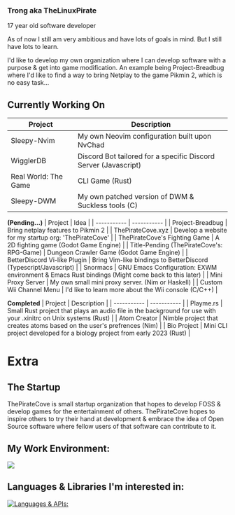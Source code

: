 ### Trong aka TheLinuxPirate
17 year old software developer

As of now I still am very ambitious and have lots of goals in mind.
But I still have lots to learn.

I'd like to develop my own organization where I can develop software with a purpose & get into
game modification. An example being Project-Breadbug where I'd like to find a way to bring Netplay
to the game Pikmin 2, which is no easy task...

## Currently Working On
| Project | Description |
| ----------- | ----------- |
| Sleepy-Nvim | My own Neovim configuration built upon NvChad |
| WigglerDB | Discord Bot tailored for a specific Discord Server (Javascript) |
| Real World: The Game | CLI Game (Rust) |
| Sleepy-DWM | My own patched version of DWM & Suckless tools (C) |

**(Pending...)**
| Project | Idea |
| ----------- | ----------- |
| Project-Breadbug | Bring netplay features to Pikmin 2 |
| ThePirateCove.xyz | Develop a website for my startup org: 'ThePirateCove' | 
| ThePirateCove's Fighting Game | A 2D fighting game (Godot Game Engine) | 
| Title-Pending (ThePirateCove's: RPG-Game) | Dungeon Crawler Game (Godot Game Engine) | 
| BetterDiscord Vi-like Plugin | Bring Vim-like bindings to BetterDiscord (Typescript/Javascript) | 
| Snormacs | GNU Emacs Configuration: EXWM environment & Emacs Rust bindings (Might come back to this later) |
| Mini Proxy Server | My own small mini proxy server. (Nim or Haskell) |
| Custom Wii Channel Menu | I'd like to learn more about the Wii console (C/C++) | 

**Completed**
| Project | Description |
| ----------- | ----------- |
| Playme.rs | Small Rust project that plays an audio file in the background for use with your .xinitrc on Unix systems (Rust) |
| Atom Creator | Nimble project that creates atoms based on the user's prefrences (Nim) |
| Bio Project | Mini CLI project developed for a biology project from early 2023 (Rust) |


# Extra
## The Startup
ThePirateCove is small startup organization that hopes to develop FOSS & develop games for 
the entertainment of others. ThePirateCove hopes to inspire others to try their hand at development &
embrace the idea of Open Source software where fellow users of that software can contribute to it.

## My Work Environment:
[![](https://skillicons.dev/icons?i=linux,neovim,github,discord,nix,git,godot,&perline=3)](https://skillicons.dev)
## Languages & Libraries I'm interested in:
[![Languages & APIs:](https://skillicons.dev/icons?i=c,rust,nim,zig,cpp,go,ts,haskell,elixir,clojure,bash,lua,kotlin,raspberrypi,tauri,bun,rocket,solidjs,tailwind,astro,&perline=5)](https://skillicons.dev)
